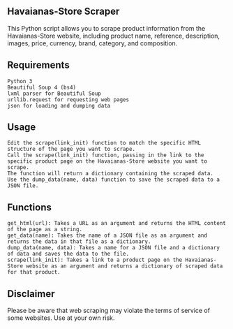 ## Havaianas-Store Scraper

This Python script allows you to scrape product information from the Havaianas-Store website, including product name, reference, description, images, price, currency, brand, category, and composition.

## Requirements

    Python 3
    Beautiful Soup 4 (bs4)
    lxml parser for Beautiful Soup
    urllib.request for requesting web pages
    json for loading and dumping data

## Usage

    Edit the scrape(link_init) function to match the specific HTML structure of the page you want to scrape.
    Call the scrape(link_init) function, passing in the link to the specific product page on the Havaianas-Store website you want to scrape.
    The function will return a dictionary containing the scraped data.
    Use the dump_data(name, data) function to save the scraped data to a JSON file.

## Functions

    get_html(url): Takes a URL as an argument and returns the HTML content of the page as a string.
    get_data(name): Takes the name of a JSON file as an argument and returns the data in that file as a dictionary.
    dump_data(name, data): Takes a name for a JSON file and a dictionary of data and saves the data to the file.
    scrape(link_init): Takes a link to a product page on the Havaianas-Store website as an argument and returns a dictionary of scraped data for that product.

## Disclaimer

Please be aware that web scraping may violate the terms of service of some websites. Use at your own risk.